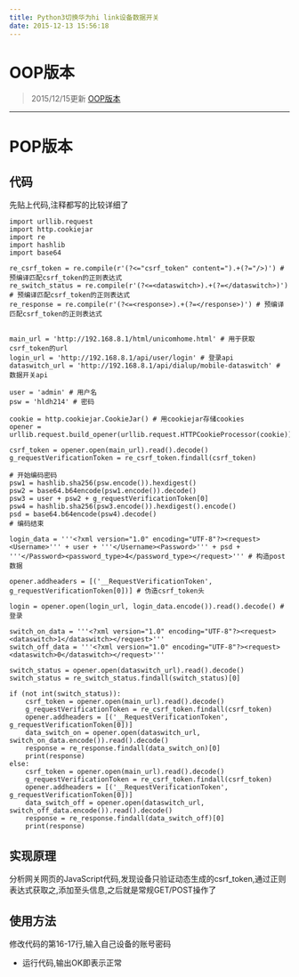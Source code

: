 ```yaml
---
title: Python3切换华为hi link设备数据开关
date: 2015-12-13 15:56:18
---
```

OOP版本
=====

> 2015/12/15更新
> [OOP版本](https://github.com/hldh214/MobileWiFi)


----------

POP版本
=====

代码
--

先贴上代码,注释都写的比较详细了

	import urllib.request
	import http.cookiejar
	import re
	import hashlib
	import base64

	re_csrf_token = re.compile(r'(?<="csrf_token" content=").+(?="/>)') # 预编译匹配csrf_token的正则表达式
	re_switch_status = re.compile(r'(?<=<dataswitch>).+(?=</dataswitch>)') # 预编译匹配csrf_token的正则表达式
	re_response = re.compile(r'(?<=<response>).+(?=</response>)') # 预编译匹配csrf_token的正则表达式


	main_url = 'http://192.168.8.1/html/unicomhome.html' # 用于获取csrf_token的url
	login_url = 'http://192.168.8.1/api/user/login' # 登录api
	dataswitch_url = 'http://192.168.8.1/api/dialup/mobile-dataswitch' # 数据开关api

	user = 'admin' # 用户名
	psw = 'hldh214' # 密码

	cookie = http.cookiejar.CookieJar() # 用cookiejar存储cookies
	opener = urllib.request.build_opener(urllib.request.HTTPCookieProcessor(cookie))

	csrf_token = opener.open(main_url).read().decode()
	g_requestVerificationToken = re_csrf_token.findall(csrf_token)

	# 开始编码密码
	psw1 = hashlib.sha256(psw.encode()).hexdigest()
	psw2 = base64.b64encode(psw1.encode()).decode()
	psw3 = user + psw2 + g_requestVerificationToken[0]
	psw4 = hashlib.sha256(psw3.encode()).hexdigest().encode()
	psd = base64.b64encode(psw4).decode()
	# 编码结束

	login_data = '''<?xml version="1.0" encoding="UTF-8"?><request><Username>''' + user + '''</Username><Password>''' + psd + '''</Password><password_type>4</password_type></request>''' # 构造post数据

	opener.addheaders = [('__RequestVerificationToken', g_requestVerificationToken[0])] # 伪造csrf_token头

	login = opener.open(login_url, login_data.encode()).read().decode() # 登录

	switch_on_data = '''<?xml version="1.0" encoding="UTF-8"?><request><dataswitch>1</dataswitch></request>'''
	switch_off_data = '''<?xml version="1.0" encoding="UTF-8"?><request><dataswitch>0</dataswitch></request>'''

	switch_status = opener.open(dataswitch_url).read().decode()
	switch_status = re_switch_status.findall(switch_status)[0]

	if (not int(switch_status)):
		csrf_token = opener.open(main_url).read().decode()
		g_requestVerificationToken = re_csrf_token.findall(csrf_token)
		opener.addheaders = [('__RequestVerificationToken', g_requestVerificationToken[0])]
		data_switch_on = opener.open(dataswitch_url, switch_on_data.encode()).read().decode()
		response = re_response.findall(data_switch_on)[0]
		print(response)
	else:
		csrf_token = opener.open(main_url).read().decode()
		g_requestVerificationToken = re_csrf_token.findall(csrf_token)
		opener.addheaders = [('__RequestVerificationToken', g_requestVerificationToken[0])]
		data_switch_off = opener.open(dataswitch_url, switch_off_data.encode()).read().decode()
		response = re_response.findall(data_switch_off)[0]
		print(response)

实现原理
----

分析网关网页的JavaScript代码,发现设备只验证动态生成的csrf_token,通过正则表达式获取之,添加至头信息,之后就是常规GET/POST操作了

使用方法
----

 修改代码的第16-17行,输入自己设备的账号密码
- 运行代码,输出OK即表示正常

